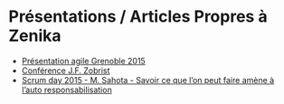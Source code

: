 # Présentations / Articles Propres à Zenika

- [Présentation agile Grenoble 2015](http://fr.slideshare.net/Zenika/entreprise-libre-du-mythe-la-ralit-55422894)
- [Conférence J.F. Zobrist](http://blog.zenika.com/2015/04/15/retour-conference-le-management-par-la-confiance-par-jf-zobrist/)
- [Scrum day 2015 - M. Sahota - Savoir ce que l’on peut faire amène à l’auto responsabilisation](http://agile.zenika.com/?p=3106)
